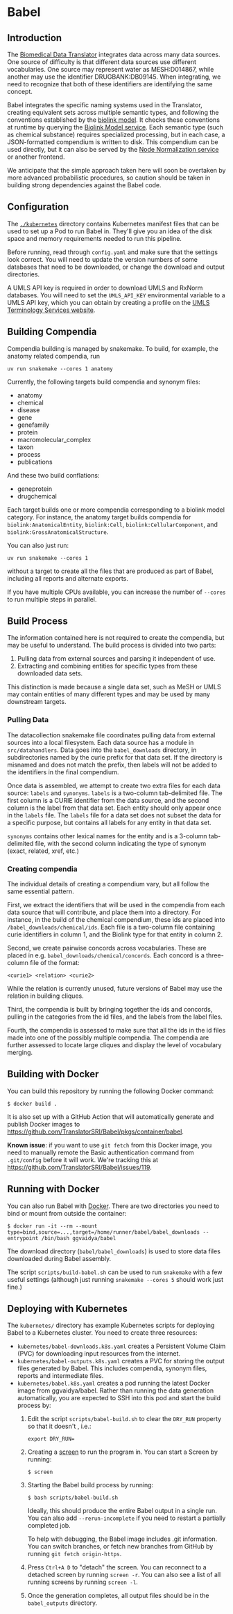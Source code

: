 # Babel

## Introduction

The [Biomedical Data Translator](https://ncats.nih.gov/translator) integrates data across many data sources.  One
source of difficulty is that different data sources use different vocabularies.
One source may represent water as MESH:D014867, while another may use the
identifier DRUGBANK:DB09145.   When integrating, we need to recognize that 
both of these identifiers are identifying the same concept.

Babel integrates the specific naming systems used in the Translator, 
creating equivalent sets across multiple semantic types, and following the
conventions established by the [biolink model](https://github.com/biolink/biolink-model).  It checks these conventions
at runtime by querying the [Biolink Model service](https://github.com/TranslatorIIPrototypes/bl_lookup).  Each semantic type (such as 
chemical substance) requires specialized processing, but in each case, a 
JSON-formatted compendium is written to disk.  This compendium can be used 
directly, but it can also be served by the [Node Normalization service](https://github.com/TranslatorSRI/NodeNormalization)
or another frontend.

We anticipate that the simple approach taken here will soon be overtaken by
more advanced probabilistic procedures, so caution should be taken in building
strong dependencies against the Babel code.

## Configuration

The [`./kubernetes`](./kubernetes/README.md) directory contains Kubernetes manifest files
that can be used to set up a Pod to run Babel in. They'll give you an idea of the disk
space and memory requirements needed to run this pipeline.

Before running, read through `config.yaml` and make sure that the settings look correct.
You will need to update the version numbers of some databases that need to be downloaded,
or change the download and output directories.

A UMLS API key is required in order to download UMLS and RxNorm databases. You will need
to set the `UMLS_API_KEY` environmental variable to a UMLS API key, which you can obtain
by creating a profile on the [UMLS Terminology Services website](https://uts.nlm.nih.gov/uts).

## Building Compendia

Compendia building is managed by snakemake.  To build, for example, the anatomy related compendia, run

```uv run snakemake --cores 1 anatomy```

Currently, the following targets build compendia and synonym files:
* anatomy
* chemical
* disease
* gene
* genefamily
* protein
* macromolecular_complex
* taxon
* process
* publications

And these two build conflations:
* geneprotein
* drugchemical

Each target builds one or more compendia corresponding to a biolink model category.  For instance, the anatomy target 
builds compendia for `biolink:AnatomicalEntity`, `biolink:Cell`, `biolink:CellularComponent`, and `biolink:GrossAnatomicalStructure`.

You can also just run:

```uv run snakemake --cores 1```

without a target to create all the files that are produced as part of Babel, including all reports and
alternate exports.

If you have multiple CPUs available, you can increase the number of `--cores` to run multiple steps in parallel.

## Build Process

The information contained here is not required to create the compendia, but may be useful to understand.  The build process is 
divided into two parts:

1. Pulling data from external sources and parsing it independent of use.
2. Extracting and combining entities for specific types from these downloaded data sets.

This distinction is made because a single data set, such as MeSH or UMLS may contain entities of many different types and may be 
used by many downstream targets.

### Pulling Data

The datacollection snakemake file coordinates pulling data from external sources into a local filesystem.  Each data source 
has a module in `src/datahandlers`.  Data goes into the `babel_downloads` directory, in subdirectories named by the curie prefix
for that data set.  If the directory is misnamed and does not match the prefix, then labels will not be added to the identifiers
in the final compendium.

Once data is assembled, we attempt to create two extra files for each data source: `labels` and `synonyms`. `labels` is
a two-column tab-delimited file. The first column is a CURIE identifier from the data source, and the second column is the
label from that data set.  Each entity should only appear once in the `labels` file. The `labels` file for a data set
does not subset the data for a specific purpose, but contains all labels for any entity in that data set. 

`synonyms` contains other lexical names for the entity and is a 3-column tab-delimited file, with the second column
indicating the type of synonym (exact, related, xref, etc.)

### Creating compendia

The individual details of creating a compendium vary, but all follow the same essential pattern.  

First, we extract the identifiers that will be used in the compendia from each data source that will contribute, and
place them into a directory.  For instance, in the build of the chemical compendium, these ids are placed into 
`/babel_downloads/chemical/ids`. Each file is a two-column file containing curie identifiers in column 1, and the
Biolink type for that entity in column 2.  

Second, we create pairwise concords across vocabularies. These are placed in e.g. `babel_downloads/chemical/concords`. 
Each concord is a three-column file of the format:

`<curie1> <relation> <curie2>`

While the relation is currently unused, future versions of Babel may use the relation in building cliques.

Third, the compendia is built by bringing together the ids and concords, pulling in the categories from the id files, 
and the labels from the label files.

Fourth, the compendia is assessed to make sure that all the ids in the id files made into one of the possibly multiple 
compendia.  The compendia are further assessed to locate large cliques and display the level of vocabulary merging.

## Building with Docker

You can build this repository by running the following Docker command:

```
$ docker build .
```

It is also set up with a GitHub Action that will automatically generate and publish
Docker images to https://github.com/TranslatorSRI/Babel/pkgs/container/babel.

**Known issue**: if you want to use `git fetch` from this Docker image, you need
to manually remote the Basic authentication command from `.git/config` before it
will work. We're tracking this at https://github.com/TranslatorSRI/Babel/issues/119.

## Running with Docker

You can also run Babel with [Docker](https://www.docker.com/). There are
two directories you need to bind or mount from outside the container:

```
$ docker run -it --rm --mount type=bind,source=...,target=/home/runner/babel/babel_downloads --entrypoint /bin/bash ggvaidya/babel
```

The download directory (`babel/babel_downloads`) is used to store data files downloaded during Babel assembly.

The script `scripts/build-babel.sh` can be used to run `snakemake` with a few useful settings (although just running
`snakemake --cores 5` should work just fine.)

## Deploying with Kubernetes

The `kubernetes/` directory has example Kubernetes scripts for deploying Babel to a Kubernetes cluster. You need to
create three resources:
* `kubernetes/babel-downloads.k8s.yaml` creates a Persistent Volume Claim (PVC) for downloading input resources from
  the internet.
* `kubernetes/babel-outputs.k8s.yaml` creates a PVC for storing the output files generated by Babel. This includes
  compendia, synonym files, reports and intermediate files.
* `kubernetes/babel.k8s.yaml` creates a pod running the latest Docker image from ggvaidya/babel. Rather than running
  the data generation automatically, you are expected to SSH into this pod and start the build process by:
  1. Edit the script `scripts/babel-build.sh` to clear the `DRY_RUN` property so that it doesn't , i.e.:
     ```shell
     export DRY_RUN=
     ```
  2. Creating a [screen](https://www.gnu.org/software/screen/) to run the program in. You can start a Screen by
     running:

     ```shell
     $ screen
     ```
  3. Starting the Babel build process by running:
    
     ```shell
     $ bash scripts/babel-build.sh
     ```
  
     Ideally, this should produce the entire Babel output in a single run. You can also add `--rerun-incomplete` if you
     need to restart a partially completed job.

     To help with debugging, the Babel image includes .git information. You can switch branches, or fetch new branches
     from GitHub by running `git fetch origin-https`.
 
  4. Press `Ctrl+A D` to "detach" the screen. You can reconnect to a detached screen by running `screen -r`.
     You can also see a list of all running screens by running `screen -l`.
  5. Once the generation completes, all output files should be in the `babel_outputs` directory.
